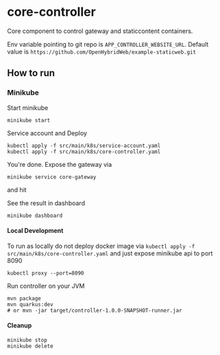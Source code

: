 # core-controller
Core component to control gateway and staticcontent containers.

Env variable pointing to git repo is `APP_CONTROLLER_WEBSITE_URL`.
Default value is `https://github.com/OpenHybridWeb/example-staticweb.git`

## How to run

### Minikube

Start minikube
```shell
minikube start
```

Service account and Deploy
```shell
kubectl apply -f src/main/k8s/service-account.yaml
kubectl apply -f src/main/k8s/core-controller.yaml
```

You're done. Expose the gateway via
```shell
minikube service core-gateway
```
and hit 

See the result in dashboard

```shell
minikube dashboard
```


#### Local Development

To run as locally do not deploy docker image via `kubectl apply -f src/main/k8s/core-controller.yaml`
and just expose minikube api to port 8090
```shell
kubectl proxy --port=8090
```

Run controller on your JVM

```shell
mvn package
mvn quarkus:dev
# or mvn -jar target/controller-1.0.0-SNAPSHOT-runner.jar
```

#### Cleanup

```shell
minikube stop
minikube delete
```